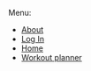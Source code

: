 Menu: 
- [About](about/about.html)
- [Log In](login/login.html)
- [Home](index.md)
- [Workout planner](planner/planner.html)
